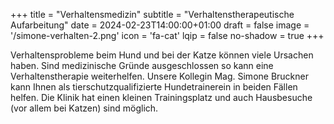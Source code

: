 +++
title = "Verhaltensmedizin"
subtitle = "Verhaltenstherapeutische Aufarbeitung"
date = 2024-02-23T14:00:00+01:00
draft = false
image = '/simone-verhalten-2.png'
icon = 'fa-cat'
lqip = false
no-shadow = true
+++

Verhaltensprobleme beim Hund und bei der Katze können viele Ursachen
haben. Sind medizinische Gründe ausgeschlossen so kann eine
Verhaltenstherapie weiterhelfen. Unsere Kollegin Mag. Simone Bruckner
kann Ihnen als tierschutzqualifizierte Hundetrainerein in beiden Fällen
helfen. Die Klinik hat einen kleinen Trainingsplatz und auch Hausbesuche
(vor allem bei Katzen) sind möglich.
